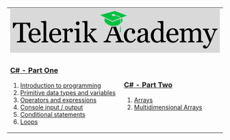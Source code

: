 <table>
    <tr>
        <td colspan="2">
            <a href="https://telerikacademy.com">
                <img class="logo" src="https://raw.githubusercontent.com/PavelDobranov/TelerikAcademy/master/TelerikAcademy.png" alt="Telerik Academy Logo">
            </a>
        </td>
    </tr>
    <tr>
        <td>
            <h3>
                <a href="https://github.com/PavelDobranov/TelerikAcademy/tree/master/01-CSharp-Part-One">C# - Part One</a>
            </h3>
            <ol>
                <li>
                    <a href="https://github.com/PavelDobranov/TelerikAcademy/tree/master/01-CSharp-Part-One/01-IntroductionToProgramming">Introduction to programming</a>
                </li>
                <li>
                    <a href="https://github.com/PavelDobranov/TelerikAcademy/tree/master/01-CSharp-Part-One/02-PrimitiveDataTypesAndVariables">Primitive data types and variables</a>
                </li>
                <li>
                    <a href="https://github.com/PavelDobranov/TelerikAcademy/tree/master/01-CSharp-Part-One/03-OperatorsAndExpressions">Operators and expressions</a>
                </li>
                <li>
                    <a href="https://github.com/PavelDobranov/TelerikAcademy/tree/master/01-CSharp-Part-One/04-ConsoleInputOutput">Console input / output</a>
                </li>
                <li>
                    <a href="https://github.com/PavelDobranov/TelerikAcademy/tree/master/01-CSharp-Part-One/05-ConditionalStatements">Conditional statements</a>
                </li>
                <li>
                    <a href="https://github.com/PavelDobranov/TelerikAcademy/tree/master/01-CSharp-Part-One/06-Loops">Loops</a>
                </li>
            </ol>
        </td>
        <td>
            <h3><a href="https://github.com/PavelDobranov/TelerikAcademy/tree/master/02-CSharp-Part-Two">C# - Part Two</a></h3>
            <ol>
                <li>
                    <a href="https://github.com/PavelDobranov/TelerikAcademy/tree/master/02-CSharp-Part-Two/01-Arrays">Arrays</a>
                </li>
                <li>
                    <a href="https://github.com/PavelDobranov/TelerikAcademy/tree/master/02-CSharp-Part-Two/02-MultidimensionalArrays">Multidimensional Arrays</a>
                </li>
            </ol>
        </td>
    </tr>
</table>
